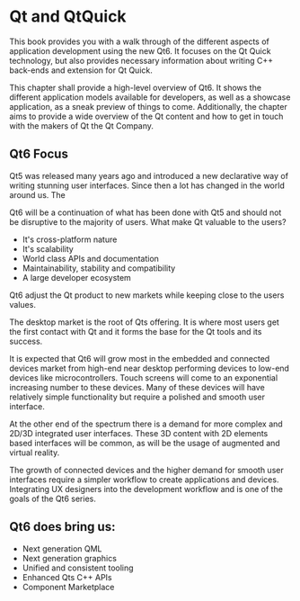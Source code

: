 # Qt and QtQuick

This book provides you with a walk through of the different aspects of application development using the new Qt6. It focuses on the Qt Quick technology, but also provides necessary information about writing C++ back-ends and extension for Qt Quick.

This chapter shall provide a high-level overview of Qt6. It shows the different application models available for developers, as well as a showcase application, as a sneak preview of things to come. Additionally, the chapter aims to provide a wide overview of the Qt content and how to get in touch with the makers of Qt the Qt Company.


## Qt6 Focus

Qt5 was released many years ago and introduced a new declarative way of writing stunning user interfaces. Since then a lot has changed in the world around us. The

Qt6 will be a continuation of what has been done with Qt5 and should not be disruptive to the majority of users. What make Qt valuable to the users?

* It's cross-platform nature
* It's scalability
* World class APIs and documentation
* Maintainability, stability and compatibility
* A large developer ecosystem

Qt6 adjust the Qt product to new markets while keeping close to the users values.

The desktop market is the root of Qts offering. It is where most users get the first contact with Qt and it forms the base for the Qt tools and its success.

It is expected that Qt6 will grow most in the embedded and connected devices market from high-end near desktop performing devices to low-end devices like microcontrollers. Touch screens will come to an exponential increasing number to these devices. Many of these devices will have relatively simple functionality but require a polished and smooth user interface.

At the other end of the spectrum there is a demand for more complex and 2D/3D integrated user interfaces. These 3D content with 2D elements based interfaces will be common, as will be the usage of augmented and virtual reality.

The growth of connected devices and the higher demand for smooth user interfaces require a simpler workflow to create applications and devices. Integrating UX designers into the development workflow and is one of the goals of the Qt6 series.

## Qt6 does bring us:

* Next generation QML
* Next generation graphics
* Unified and consistent tooling
* Enhanced Qts C++ APIs
* Component Marketplace
